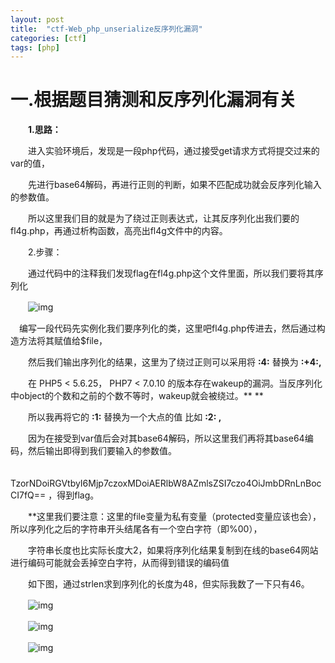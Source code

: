 ```yaml
---
layout: post
title:  "ctf-Web_php_unserialize反序列化漏洞"
categories: [ctf]
tags: [php]
---
```




# 一.根据题目猜测和反序列化漏洞有关

　　**1.思路：**

　　进入实验环境后，发现是一段php代码，通过接受get请求方式将提交过来的var的值，

　　先进行base64解码，再进行正则的判断，如果不匹配成功就会反序列化输入的参数值。

　　所以这里我们目的就是为了绕过正则表达式，让其反序列化出我们要的fl4g.php，再通过析构函数，高亮出fl4g文件中的内容。

　　2.步骤：

　　通过代码中的注释我们发现flag在fl4g.php这个文件里面，所以我们要将其序列化

　　![img](https://img2020.cnblogs.com/blog/1993367/202004/1993367-20200403161918022-1739311984.png)

 

 　编写一段代码先实例化我们要序列化的类，这里吧fl4g.php传进去，然后通过构造方法将其赋值给$file，

　　然后我们输出序列化的结果，这里为了绕过正则可以采用将  **:4:**  替换为 **:+4:,**

　　在 PHP5 < 5.6.25， PHP7 < 7.0.10 的版本存在wakeup的漏洞。当反序列化中object的个数和之前的个数不等时，wakeup就会被绕过。**
**

　　所以我再将它的  **:1:**  替换为一个大点的值 比如 **:2:   ,**

　　因为在接受到var值后会对其base64解码，所以这里我们再将其base64编码，然后输出即得到我们要输入的参数值。

　　TzorNDoiRGVtbyI6Mjp7czoxMDoiAERlbW8AZmlsZSI7czo4OiJmbDRnLnBocCI7fQ== ，得到flag。

　　**这里我们要注意：这里的file变量为私有变量（protected变量应该也会），所以序列化之后的字符串开头结尾各有一个空白字符（即%00），

　　字符串长度也比实际长度大2，如果将序列化结果复制到在线的base64网站进行编码可能就会丢掉空白字符，从而得到错误的编码值

　　如下图，通过strlen求到序列化的长度为48，但实际我数了一下只有46。

　　![img](https://img2020.cnblogs.com/blog/1993367/202004/1993367-20200403163506490-1205737404.png)

 

 

　　![img](https://img2020.cnblogs.com/blog/1993367/202004/1993367-20200403163555867-1895166800.png)

 



 

 

 

 

　　![img](https://img2020.cnblogs.com/blog/1993367/202004/1993367-20200403162741363-447762050.png)